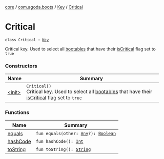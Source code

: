 [core](../../../index.md) / [com.agoda.boots](../../index.md) / [Key](../index.md) / [Critical](./index.md)

# Critical

`class Critical : `[`Key`](../index.md)

Critical key. Used to select all [bootables](../../-bootable/index.md) that have their
[isCritical](../../-bootable/is-critical.md) flag set to `true`

### Constructors

| Name | Summary |
|---|---|
| [&lt;init&gt;](-init-.md) | `Critical()`<br>Critical key. Used to select all [bootables](../../-bootable/index.md) that have their [isCritical](../../-bootable/is-critical.md) flag set to `true` |

### Functions

| Name | Summary |
|---|---|
| [equals](equals.md) | `fun equals(other: `[`Any`](https://kotlinlang.org/api/latest/jvm/stdlib/kotlin/-any/index.html)`?): `[`Boolean`](https://kotlinlang.org/api/latest/jvm/stdlib/kotlin/-boolean/index.html) |
| [hashCode](hash-code.md) | `fun hashCode(): `[`Int`](https://kotlinlang.org/api/latest/jvm/stdlib/kotlin/-int/index.html) |
| [toString](to-string.md) | `fun toString(): `[`String`](https://kotlinlang.org/api/latest/jvm/stdlib/kotlin/-string/index.html) |
